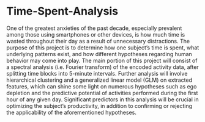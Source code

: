 # Time-Spent-Analysis
One of the greatest anxieties of the past decade, especially prevalent among those using smartphones or other devices, is how much time is wasted throughout their day as a result of unnecessary distractions. The purpose of this project is to determine how one subject’s time is spent, what underlying patterns exist, and how different hypotheses regarding human behavior may come into play. The main portion of this project will consist of a spectral analysis (i.e. Fourier transform) of the encoded activity data, after splitting time blocks into 5-minute intervals. Further analysis will involve hierarchical clustering and a generalized linear model (GLM) on extracted features, which can shine some light on numerous hypotheses such as ego depletion and the predictive potential of activities performed during the first hour of any given day. Significant predictors in this analysis will be crucial in optimizing the subject’s productivity, in addition to confirming or rejecting the applicability of the aforementioned hypotheses.
